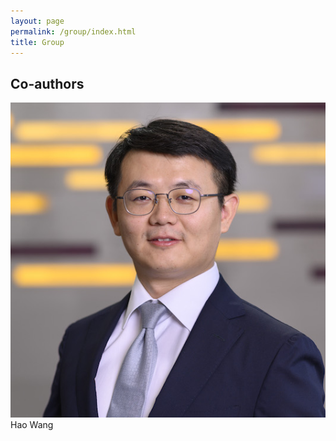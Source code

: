 ```yaml
---
layout: page
permalink: /group/index.html
title: Group
---
```


## Co-authors

<div class="third">
<img src="/images/Hao-Wang.jpeg">
  Hao Wang
  
  
</div>
<br>

